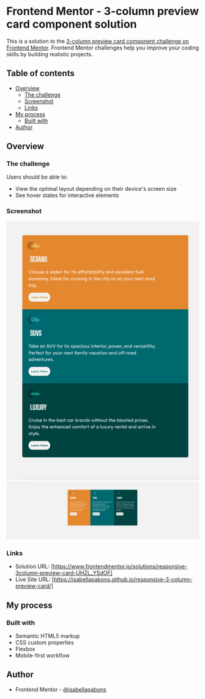 # Frontend Mentor - 3-column preview card component solution

This is a solution to the [3-column preview card component challenge on Frontend Mentor](https://www.frontendmentor.io/challenges/3column-preview-card-component-pH92eAR2-). Frontend Mentor challenges help you improve your coding skills by building realistic projects.

## Table of contents

- [Overview](#overview)
  - [The challenge](#the-challenge)
  - [Screenshot](#screenshot)
  - [Links](#links)
- [My process](#my-process)
  - [Built with](#built-with)
- [Author](#author)

## Overview

### The challenge

Users should be able to:

- View the optimal layout depending on their device's screen size
- See hover states for interactive elements

### Screenshot

![](./mobile.png)
![](./desktop.png)

### Links

- Solution URL: [https://www.frontendmentor.io/solutions/responsive-3column-preview-card-UHZL_YSdOF]
- Live Site URL: [https://isabellapabons.github.io/responsive-3-column-preview-card/]

## My process

### Built with

- Semantic HTML5 markup
- CSS custom properties
- Flexbox
- Mobile-first workflow

## Author

- Frontend Mentor - [@isabellapabons](https://www.frontendmentor.io/profile/isabellapabons)
